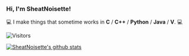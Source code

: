 ### Hi, I'm SheatNoisette!

💻 I make things that sometime works in **C** / **C++** / **Python** / **Java** / **V**. 💻

![Visitors](https://api.visitorbadge.io/api/visitors?path=https%3A%2F%2Fgithub.com%2FSheatNoisette%2FSheatNoisette&countColor=%23263759)


[![SheatNoisette's github stats](https://github-readme-stats.vercel.app/api?username=SheatNoisette&count_private=true&show_icons=true&theme=tokyonight)](https://github.com/anuraghazra/github-readme-stats)
